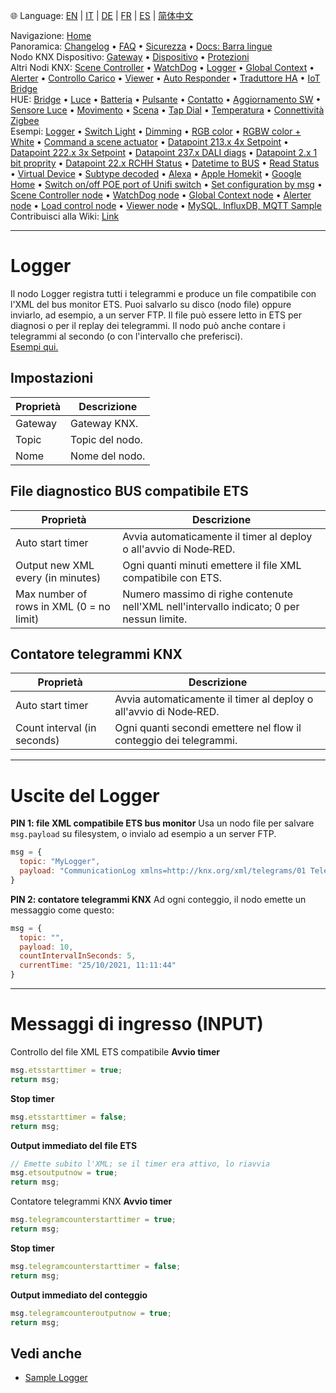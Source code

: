 🌐 Language: [EN](/node-red-contrib-knx-ultimate/wiki/Logger-Configuration) | [IT](/node-red-contrib-knx-ultimate/wiki/it-Logger-Configuration) | [DE](/node-red-contrib-knx-ultimate/wiki/de-Logger-Configuration) | [FR](/node-red-contrib-knx-ultimate/wiki/fr-Logger-Configuration) | [ES](/node-red-contrib-knx-ultimate/wiki/es-Logger-Configuration) | [简体中文](/node-red-contrib-knx-ultimate/wiki/zh-CN-Logger-Configuration)
<!-- NAV START -->
Navigazione: [Home](/node-red-contrib-knx-ultimate/wiki/it-Home)  
Panoramica: [Changelog](https://github.com/Supergiovane/node-red-contrib-knx-ultimate/blob/master/CHANGELOG.md) • [FAQ](/node-red-contrib-knx-ultimate/wiki/it-FAQ-Troubleshoot) • [Sicurezza](/node-red-contrib-knx-ultimate/wiki/it-SECURITY) • [Docs: Barra lingue](/node-red-contrib-knx-ultimate/wiki/it-Docs-Language-Bar)  
Nodo KNX Dispositivo: [Gateway](/node-red-contrib-knx-ultimate/wiki/it-Gateway-configuration) • [Dispositivo](/node-red-contrib-knx-ultimate/wiki/it-Device) • [Protezioni](/node-red-contrib-knx-ultimate/wiki/it-Protections)  
Altri Nodi KNX: [Scene Controller](/node-red-contrib-knx-ultimate/wiki/it-SceneController-Configuration) • [WatchDog](/node-red-contrib-knx-ultimate/wiki/it-WatchDog-Configuration) • [Logger](/node-red-contrib-knx-ultimate/wiki/it-Logger-Configuration) • [Global Context](/node-red-contrib-knx-ultimate/wiki/it-GlobalVariable) • [Alerter](/node-red-contrib-knx-ultimate/wiki/it-Alerter-Configuration) • [Controllo Carico](/node-red-contrib-knx-ultimate/wiki/it-LoadControl-Configuration) • [Viewer](/node-red-contrib-knx-ultimate/wiki/it-knxUltimateViewer) • [Auto Responder](/node-red-contrib-knx-ultimate/wiki/it-KNXAutoResponder) • [Traduttore HA](/node-red-contrib-knx-ultimate/wiki/it-HATranslator) • [IoT Bridge](/node-red-contrib-knx-ultimate/wiki/it-IoT-Bridge-Configuration)  
HUE: [Bridge](/node-red-contrib-knx-ultimate/wiki/it-HUE+Bridge+configuration) • [Luce](/node-red-contrib-knx-ultimate/wiki/it-HUE+Light) • [Batteria](/node-red-contrib-knx-ultimate/wiki/it-HUE+Battery) • [Pulsante](/node-red-contrib-knx-ultimate/wiki/it-HUE+Button) • [Contatto](/node-red-contrib-knx-ultimate/wiki/it-HUE+Contact+sensor) • [Aggiornamento SW](/node-red-contrib-knx-ultimate/wiki/it-HUE+Device+software+update) • [Sensore Luce](/node-red-contrib-knx-ultimate/wiki/it-HUE+Light+sensor) • [Movimento](/node-red-contrib-knx-ultimate/wiki/it-HUE+Motion) • [Scena](/node-red-contrib-knx-ultimate/wiki/it-HUE+Scene) • [Tap Dial](/node-red-contrib-knx-ultimate/wiki/it-HUE+Tapdial) • [Temperatura](/node-red-contrib-knx-ultimate/wiki/it-HUE+Temperature+sensor) • [Connettività Zigbee](/node-red-contrib-knx-ultimate/wiki/it-HUE+Zigbee+connectivity)  
Esempi: [Logger](/node-red-contrib-knx-ultimate/wiki/it-Logger-Sample) • [Switch Light](/node-red-contrib-knx-ultimate/wiki/-Sample---Switch-light) • [Dimming](/node-red-contrib-knx-ultimate/wiki/-Sample---Dimming) • [RGB color](/node-red-contrib-knx-ultimate/wiki/-Sample---RGB-Color) • [RGBW color + White](/node-red-contrib-knx-ultimate/wiki/-Sample---RGBW-Color-plus-White) • [Command a scene actuator](/node-red-contrib-knx-ultimate/wiki/-Sample---Control-a-scene-actuator) • [Datapoint 213.x 4x Setpoint](/node-red-contrib-knx-ultimate/wiki/-Sample---DPT213) • [Datapoint 222.x 3x Setpoint](/node-red-contrib-knx-ultimate/wiki/-Sample---DPT222) • [Datapoint 237.x DALI diags](/node-red-contrib-knx-ultimate/wiki/-Sample---DPT237) • [Datapoint 2.x 1 bit proprity](/node-red-contrib-knx-ultimate/wiki/-Sample---DPT2) • [Datapoint 22.x RCHH Status](/node-red-contrib-knx-ultimate/wiki/-Sample---DPT22) • [Datetime to BUS](/node-red-contrib-knx-ultimate/wiki/-Sample---DateTime-to-BUS) • [Read Status](/node-red-contrib-knx-ultimate/wiki/-Sample---Read-value-from-Device) • [Virtual Device](/node-red-contrib-knx-ultimate/wiki/-Sample---Virtual-Device) • [Subtype decoded](/node-red-contrib-knx-ultimate/wiki/-Sample---Subtype) • [Alexa](/node-red-contrib-knx-ultimate/wiki/-Sample---Alexa) • [Apple Homekit](/node-red-contrib-knx-ultimate/wiki/-Sample---Apple-Homekit) • [Google Home](/node-red-contrib-knx-ultimate/wiki/-Sample---Google-Assistant) • [Switch on/off POE port of Unifi switch](/node-red-contrib-knx-ultimate/wiki/-Sample---UnifiPOE) • [Set configuration by msg](/node-red-contrib-knx-ultimate/wiki/-Sample-setConfig) • [Scene Controller node](/node-red-contrib-knx-ultimate/wiki/Sample-Scene-Node) • [WatchDog node](/node-red-contrib-knx-ultimate/wiki/-Sample---WatchDog) • [Global Context node](/node-red-contrib-knx-ultimate/wiki/SampleGlobalContextNode) • [Alerter node](/node-red-contrib-knx-ultimate/wiki/SampleAlerter) • [Load control node](/node-red-contrib-knx-ultimate/wiki/SampleLoadControl) • [Viewer node](/node-red-contrib-knx-ultimate/wiki/knxUltimateViewer) • [MySQL, InfluxDB, MQTT Sample](/node-red-contrib-knx-ultimate/wiki/Sample-KNX2MQTT-KNX2MySQL-KNX2InfluxDB)  
Contribuisci alla Wiki: [Link](/node-red-contrib-knx-ultimate/wiki/it-Manage-Wiki)
<!-- NAV END -->
---
# Logger
Il nodo Logger registra tutti i telegrammi e produce un file compatibile con l'XML del bus monitor ETS.
Puoi salvarlo su disco (nodo file) oppure inviarlo, ad esempio, a un server FTP. Il file può essere letto in ETS per diagnosi o per il replay dei telegrammi.
Il nodo può anche contare i telegrammi al secondo (o con l'intervallo che preferisci). <br/> <a href="/node-red-contrib-knx-ultimate/wiki/Logger-Sample" target="_blank">Esempi qui.</a>
## Impostazioni
|Proprietà|Descrizione|
|--|--|
| Gateway | Gateway KNX. |
| Topic | Topic del nodo. |
| Nome | Nome del nodo. |
## File diagnostico BUS compatibile ETS
|Proprietà|Descrizione|
|--|--|
| Auto start timer | Avvia automaticamente il timer al deploy o all'avvio di Node‑RED. |
| Output new XML every (in minutes) | Ogni quanti minuti emettere il file XML compatibile con ETS. |
| Max number of rows in XML (0 = no limit) | Numero massimo di righe contenute nell'XML nell'intervallo indicato; 0 per nessun limite. |
## Contatore telegrammi KNX
|Proprietà|Descrizione|
|--|--|
| Auto start timer | Avvia automaticamente il timer al deploy o all'avvio di Node‑RED. |
| Count interval (in seconds) | Ogni quanti secondi emettere nel flow il conteggio dei telegrammi. |
---
# Uscite del Logger
**PIN 1: file XML compatibile ETS bus monitor**
Usa un nodo file per salvare `msg.payload` su filesystem, o invialo ad esempio a un server FTP.
```javascript
msg = {
  topic: "MyLogger",
  payload: "CommunicationLog xmlns=http://knx.org/xml/telegrams/01 Telegram Timestamp=2020-03-27T07:32:39.470Z Service=L_Data.ind...." // stringa XML
}
```
**PIN 2: contatore telegrammi KNX**
Ad ogni conteggio, il nodo emette un messaggio come questo:
```javascript
msg = {
  topic: "",
  payload: 10,
  countIntervalInSeconds: 5,
  currentTime: "25/10/2021, 11:11:44"
}
```
---
# Messaggi di ingresso (INPUT)
Controllo del file XML ETS compatibile
**Avvio timer**
```javascript
msg.etsstarttimer = true;
return msg;
```
**Stop timer**
```javascript
msg.etsstarttimer = false;
return msg;
```
**Output immediato del file ETS**
```javascript
// Emette subito l'XML; se il timer era attivo, lo riavvia
msg.etsoutputnow = true;
return msg;
```
Contatore telegrammi KNX
**Avvio timer**
```javascript
msg.telegramcounterstarttimer = true;
return msg;
```
**Stop timer**
```javascript
msg.telegramcounterstarttimer = false;
return msg;
```
**Output immediato del conteggio**
```javascript
msg.telegramcounteroutputnow = true;
return msg;
```
## Vedi anche
- [Sample Logger](/node-red-contrib-knx-ultimate/wiki/Logger-Sample)
